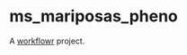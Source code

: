 # ms_mariposas_pheno

A [workflowr][] project.

[workflowr]: https://github.com/workflowr/workflowr
